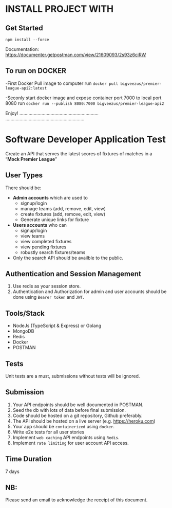 # INSTALL PROJECT WITH

## Get Started

`npm install --force`

Documentation: https://documenter.getpostman.com/view/21609093/2s93z6ciRW

## To run on DOCKER

-First Docker Pull image to computer
run `docker pull bigveezus/premier-league-api2:latest`

-Seconly start docker image and expose container port 7000 to local port 8080
run `docker run --publish 8080:7000 bigveezus/premier-league-api2`

Enjoy!
.............................................................
.............................................................

# Software Developer Application Test

Create an API that serves the latest scores of fixtures of matches in a “**Mock Premier League**”

## User Types

There should be:

- **Admin accounts** which are used to
  - signup/login
  - manage teams (add, remove, edit, view)
  - create fixtures (add, remove, edit, view)
  - Generate unique links for fixture
- **Users accounts** who can
  - signup/login
  - view teams
  - view completed fixtures
  - view pending fixtures
  - robustly search fixtures/teams
- Only the search API should be availble to the public.

## Authentication and Session Management

1. Use redis as your session store.
2. Authentication and Authorization for admin and user accounts should be done using `Bearer token` and `JWT`.

## Tools/Stack

- NodeJs (TypeScript & Express) or Golang
- MongoDB
- Redis
- Docker
- POSTMAN

## Tests

Unit tests are a must, submissions without tests will be ignored.

## Submission

1. Your API endpoints should be well documented in POSTMAN.
2. Seed the db with lots of data before final submission.
3. Code should be hosted on a git repository, Github preferably.
4. The API should be hosted on a live server (e.g. https://heroku.com)
5. Your app should be `containerized` using `docker`.
6. Write e2e tests for all user stories
7. Implement `web caching` API endpoints using `Redis`.
8. Implement `rate limiting` for user account API access.

## Time Duration

7 days

## NB:

Please send an email to acknowledge the receipt of this document.
